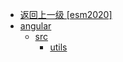 - [返回上一级 [esm2020]](page/web前端/工具库/Swiper/swiper-8.4.7/swiper/angular/esm2020/)
- [angular](page/web前端/工具库/Swiper/swiper-8.4.7/swiper/angular/esm2020/angular/)
  - [src](page/web前端/工具库/Swiper/swiper-8.4.7/swiper/angular/esm2020/angular/src/)
    - [utils](page/web前端/工具库/Swiper/swiper-8.4.7/swiper/angular/esm2020/angular/src/utils/)

